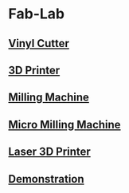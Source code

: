 
#                    Fab-Lab   

##   [Vinyl  Cutter](/mdfiles/Vinyl-Cutter.md)

##   [3D Printer](3D-printer.md)

##   [Milling Machine](/mdfiles/Milling-Machine.md)

##   [Micro Milling  Machine](/mdfiles/Micro-Milling-Machine.md)

##   [Laser 3D  Printer](/mdfiles/Laser-3D-Printer.md)

##   [Demonstration](/mdfiles/Project-Demo.md)
